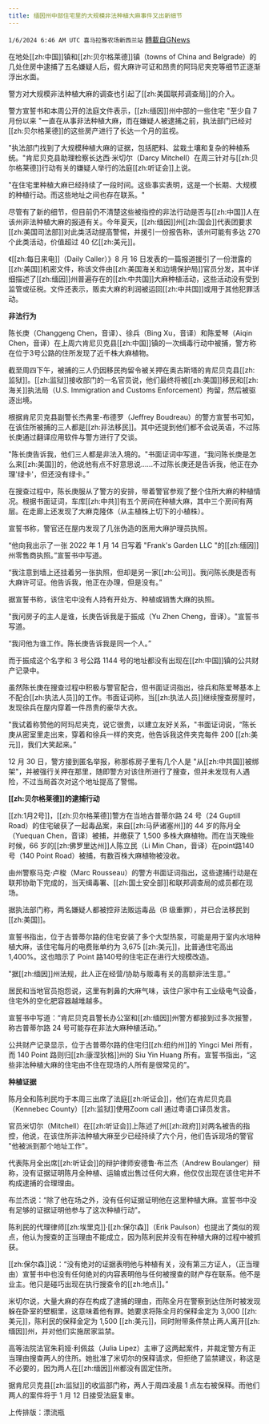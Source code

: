 ```yaml
---
title: 缅因州中部住宅里的大规模非法种植大麻事件又出新细节
---
```

`1/6/2024 6:46 AM UTC 喜马拉雅农场新西兰站` [轉載自GNews](https://gnews.org/articles/2190085)

在地处[[zh:中国]]镇和[[zh:贝尔格莱德]]镇（towns of China and Belgrade）的几处住房中逮捕了五名嫌疑人后，假大麻许可证和昂贵的阿玛尼夹克等细节正逐渐浮出水面。

警方对大规模非法种植大麻的调查也引起了[[zh:美国联邦调查局]]的介入。

警方宣誓书和本周公开的法庭文件表示，[[zh:缅因]]州中部的一些住宅 "至少自 7 月份以来 "一直在从事非法种植大麻，而在嫌疑人被逮捕之前，执法部门已经对[[zh:贝尔格莱德]]的这些房产进行了长达一个月的监视。

"执法部门找到了大规模种植大麻的证据，包括肥料、盆栽土壤和复杂的种植系统。"肯尼贝克县助理检察长达西·米切尔（Darcy Mitchell）在周三针对与[[zh:贝尔格莱德]]行动有关的嫌疑人举行的法庭[[zh:听证会]]上说。

"在住宅里种植大麻已经持续了一段时间。这些事实表明，这是一个长期、大规模的种植行动。而这些地址之间也存在联系。"

尽管有了新的细节，但目前仍不清楚这些被指控的非法行动是否与[[zh:中国]]人在该州非法种植大麻的报道有关。今年夏天，[[zh:缅因]]州[[zh:国会]]代表团要求[[zh:美国司法部]]对此类活动提高警惕，并援引一份报告称，该州可能有多达 270 个此类活动，价值超过 40 亿[[zh:美元]]。

《[[zh:每日来电]]（Daily Caller）》8 月 16 日发表的一篇报道援引了一份泄露的[[zh:美国]]机密文件，称该文件由[[zh:美国海关和边境保护局]]官员分发，其中详细描述了[[zh:缅因]]州普遍存在的[[zh:中共国]]大麻种植活动，这些活动没有受到监管或征税。文件还表示，贩卖大麻的利润被运回[[zh:中共国]]或用于其他犯罪活动。

**非法行为**

陈长庚（Changgeng Chen，音译）、徐兵（Bing Xu，音译）和陈爱琴（Aiqin Chen，音译）在上周六肯尼贝克县[[zh:中国]]镇的一次缉毒行动中被捕，警方称在位于3号公路的住所发现了近千株大麻植物。

截至周四下午，被捕的三人仍因移民拘留令被关押在奥古斯塔的肯尼贝克县[[zh:监狱]]。[[zh:监狱]]接收部门的一名官员说，他们最终将被[[zh:美国]]移民和[[zh:海关]]执法局（U.S. Immigration and Customs Enforcement）拘留，然后被驱逐出境。

根据肯尼贝克县副警长杰弗里\-布德罗（Jeffrey Boudreau）的警方宣誓书可知，在该住所被捕的三人都是[[zh:非法移民]]。其中还提到他们都不会说英语，不过陈长庚通过翻译应用软件与警方进行了交谈。

"陈长庚告诉我，他们三人都是非法入境的。"书面证词中写道，“我问陈长庚是怎么来[[zh:美国]]的，他说他有点不好意思说......不过陈长庚还是告诉我，他正在办理'绿卡'，但还没有绿卡。”

在搜查过程中，陈长庚服从了警方的安排，带着警官参观了整个住所大麻的种植情况。根据书面证词，车库[[zh:中共]]有五个房间在种植大麻，其中三个房间有两层。在走廊上还发现了大麻克隆体（从主植株上切下的小植株）。

宣誓书称，警官还在屋内发现了几张伪造的医用大麻护理员执照。

“他向我出示了一张 2022 年 1 月 14 日写着 "Frank's Garden LLC "的[[zh:缅因]]州零售商执照。”宣誓书中写道。

“我注意到墙上还挂着另一张执照，但却是另一家[[zh:公司]]。我问陈长庚是否有大麻许可证。他告诉我，他正在办理，但是没有。”

据宣誓书称，该住宅中没有人持有开处方、种植或销售大麻的执照。

"我问房子的主人是谁，长庚告诉我是于振成（Yu Zhen Cheng，音译）。"宣誓书写道。

“我问他为谁工作。陈长庚告诉我是同一个人。”

而于振成这个名字和 3 号公路 1144 号的地址都没有出现在[[zh:中国]]镇的公共财产记录中。

虽然陈长庚在搜查过程中积极与警官配合，但书面证词指出，徐兵和陈爱琴基本上不配合[[zh:执法人员]]的工作。书面证词称，当[[zh:执法人员]]继续搜查房屋时，发现徐兵在屋内穿着一件昂贵的豪华大衣。

"我试着称赞他的阿玛尼夹克，说它很贵，以建立友好关系，"书面证词说，“陈长庚从密室里走出来，穿着和徐兵一样的夹克，他告诉我这件夹克每件 200 [[zh:美元]]，我们大笑起来。”

12 月 30 日，警方接到匿名举报，称那栋房子里有几个人是 "从[[zh:中共国]]被绑架"，并被强行关押在那里，随即警方对该住所进行了搜查，但并未发现有人遇险，不过当局首次对这个地址提高了警惕。

**[[zh:贝尔格莱德]]的逮捕行动**

[[zh:1月2号]]，[[zh:贝尔格莱德]]警方在当地古普蒂尔路 24 号（24 Guptill Road）的住宅破获了一起毒品案，来自[[zh:马萨诸塞州]]的 44 岁的陈月全（Yuequan Chen，音译）被捕，并缴获了 1,500 多株大麻植物。而在当天晚些时候，66 岁的[[zh:佛罗里达州]]人陈立民（Li Min Chan，音译）在point路140号（140 Point Road）被捕，有数百株大麻植物被没收。

由州警察马克·卢梭（Marc Rousseau）的警方书面证词指出，这些逮捕行动是在联邦协助下完成的，当天缉毒署、[[zh:国土安全部]]和联邦调查局的成员都在现场。

据执法部门称，两名嫌疑人都被控非法贩运毒品（B 级重罪），并已合法移民到[[zh:美国]]。

宣誓书指出，位于古普蒂尔路的住宅安装了多个大型热泵，可能是用于室内水培种植大麻，该住宅每月的电费账单约为 3,675 [[zh:美元]]，比普通住宅高出 1,400%。这也暗示了 Point 路140号的住宅正在进行大规模改造。

"据[[zh:缅因]]州法规，此人正在经营/协助与贩毒有关的高额非法生意。”

居民和当地官员抱怨说，这里有刺鼻的大麻气味，该住户家中有工业级电气设备，住宅外的空化肥容器越堆越多。

宣誓书中写道：“肯尼贝克县警长办公室和[[zh:缅因]]州警方都接到过多次报警，称古普蒂尔路 24 号可能存在非法大麻种植活动。”

公共财产记录显示，位于古普蒂尔路的住宅归[[zh:纽约州]]的 Yingci Mei 所有，而 140 Point 路则归[[zh:康涅狄格]]州的 Siu Yin Huang 所有。宣誓书指出，“这些非法种植大麻的住宅由不住在现场的人所有是很常见的”。

**种植证据**

陈月全和陈利民均于本周三出席了法庭[[zh:听证会]]，他们在肯尼贝克县（Kennebec County）[[zh:监狱]]使用Zoom call 通过粤语口译员发言。

官员米切尔（Mitchell）在[[zh:听证会]]上陈述了州[[zh:政府]]对两名被告的指控，他说，在该住所非法种植大麻至少已经持续了六个月，他们告诉现场的警官 "他被派到那个地址工作"。

代表陈月全出席[[zh:听证会]]的辩护律师安德鲁·布兰杰（Andrew Boulanger）辩称，没有证据证明陈月全种植、运输或出售过任何大麻，他仅仅出现在该住宅并不构成逮捕的合理理由。

布兰杰说：“除了他在场之外，没有任何证据证明他在这里种植大麻。宣誓书中没有足够的证据证明他参与了这次种植行动"。

陈利民的代理律师[[zh:埃里克]]·[[zh:保尔森]]（Erik Paulson）也提出了类似的观点，他认为搜查的正当理由不能成立，因为陈利民并没有在种植大麻的过程中被抓获。

[[zh:保尔森]]说：“没有绝对的证据表明他与种植有关，没有第三方证人，（正当理由）宣誓书中也没有任何绝对的内容表明他与任何被搜查的财产存在联系。他不是业主。他只是碰巧出现在执行搜查令的[[zh:地点]]。”

米切尔说，大量大麻的存在构成了逮捕的理由，而陈全月在警察到达住所时被发现躲在卧室的壁橱里，这意味着他有罪。她要求将陈全月的保释金定为 3,000 [[zh:美元]]，陈利民的保释金定为 1,500 [[zh:美元]]，同时附带条件禁止两人离开[[zh:缅因]]州，并对他们实施居家监禁。

高等法院法官朱莉娅·利佩兹（Julia Lipez）主审了这两起案件，并裁定警方有正当理由搜查两人的住所。她批准了米切尔的保释请求，但拒绝了监禁建议，称这是不必要的，因为两人在[[zh:缅因]]州都没有固定住所。

据肯尼贝克县[[zh:监狱]]的收监部门称，两人于周四凌晨 1 点左右被保释。而他们两人的案件将于 1 月 12 日接受法庭复审。

上传排版：漂流瓶

